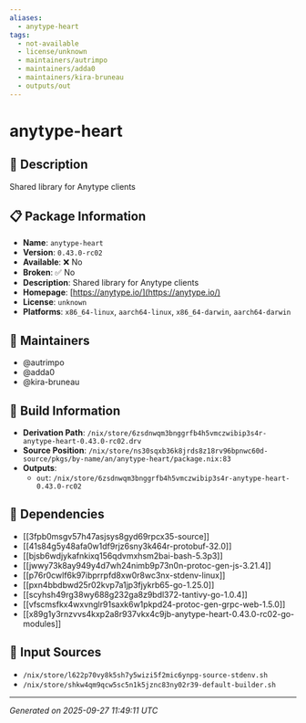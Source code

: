 ```yaml
---
aliases:
  - anytype-heart
tags:
  - not-available
  - license/unknown
  - maintainers/autrimpo
  - maintainers/adda0
  - maintainers/kira-bruneau
  - outputs/out
---
```


# anytype-heart

## 📝 Description

Shared library for Anytype clients

## 📋 Package Information

- **Name**: `anytype-heart`
- **Version**: `0.43.0-rc02`
- **Available**: ❌ No
- **Broken**: ✅ No
- **Description**: Shared library for Anytype clients
- **Homepage**: [https://anytype.io/](https://anytype.io/)
- **License**: `unknown`
- **Platforms**: `x86_64-linux`, `aarch64-linux`, `x86_64-darwin`, `aarch64-darwin`
## 👥 Maintainers

- @autrimpo
- @adda0
- @kira-bruneau


## 🔧 Build Information

- **Derivation Path**: `/nix/store/6zsdnwqm3bnggrfb4h5vmczwibip3s4r-anytype-heart-0.43.0-rc02.drv`
- **Source Position**: `/nix/store/ns30sqxb36k8jrds8z18rv96bpnwc60d-source/pkgs/by-name/an/anytype-heart/package.nix:83`
- **Outputs**:
  - `out`:  `/nix/store/6zsdnwqm3bnggrfb4h5vmczwibip3s4r-anytype-heart-0.43.0-rc02`

## 🔗 Dependencies

- [[3fpb0msgv57h47asjsys8gyd69rpcx35-source]]
- [[41s84g5y48afa0w1df9rjz6sny3k464r-protobuf-32.0]]
- [[bjsb6wdjykafnkixq156qdvmxhsm2bai-bash-5.3p3]]
- [[jwwy73k8ay949y4d7wh24nimb9p73n0n-protoc-gen-js-3.21.4]]
- [[p76r0cwlf6k97ibprrpfd8xw0r8wc3nx-stdenv-linux]]
- [[pxn4bbdbwd25r02kvp7a1jp3fjykrb65-go-1.25.0]]
- [[scyhsh49rg38wy688g232ga8z9bdl372-tantivy-go-1.0.4]]
- [[vfscmsfkx4wxvnglr91saxk6w1pkpd24-protoc-gen-grpc-web-1.5.0]]
- [[x89g1y3rnzvvs4kxp2a8r937vkx4c9jb-anytype-heart-0.43.0-rc02-go-modules]]

## 📁 Input Sources

- `/nix/store/l622p70vy8k5sh7y5wizi5f2mic6ynpg-source-stdenv.sh`
- `/nix/store/shkw4qm9qcw5sc5n1k5jznc83ny02r39-default-builder.sh`

---
*Generated on 2025-09-27 11:49:11 UTC*

